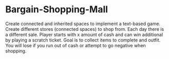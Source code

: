 # Bargain-Shopping-Mall
Create connected and inherited spaces to implement a text-based game. Create different stores (connected spaces) to shop from. Each day there is a different sale. Player starts with x amount of cash and can win additional by playing a scratch ticket. Goal is to collect items to complete and outfit. You will lose if you run out of cash or attempt to go negative when shopping.
